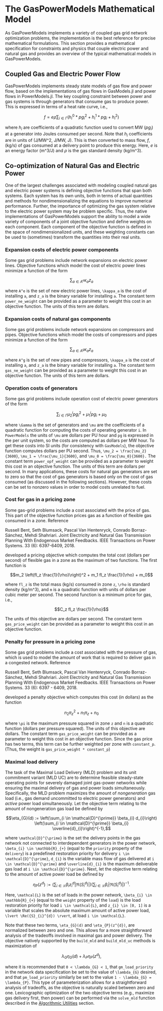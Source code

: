# The GasPowerModels Mathematical Model
As GasPowerModels implements a variety of coupled gas grid network optimization problems, the implementation is the best reference for precise mathematical formulations.
This section provides a mathematical specification for constraints and physics that couple electric power and natural gas and provides an overview of the typical mathematical models in GasPowerModels.

## Coupled Gas and Electric Power Flow
GasPowerModels implements steady state models of gas flow and power flow, based on the implementations of gas flows in GasModels.jl and power flows in PowerModels.jl.
The key coupling constraint between power and gas systems is through generators that consume gas to produce power.
This is expressed in terms of a heat rate curve, i.e.,
```math
f = e \rho \sum_{i \in \Gamma} (h^{0}_{i} * pg_{i}^2 + h^{1}_{i} * pg_{i} + h^{2}_{i})
```
where $h_{i}$ are coefficients of a quadratic function used to convert MW ($pg_{i}$) at a generator into Joules consumed per second.
Note that $h_{i}$ coefficients are in units of (J/MW^2, J/MW, J).
This is then converted to mass flow, $f$, (kg/s) of gas consumed at a delivery point to produce this energy.
Here, $e$ is an energy factor (m^3/J) and $\rho$ is the gas standard density (kg/m^3).

## Co-optimization of Natural Gas and Electric Power
One of the largest challenges associated with modeling coupled natural gas and electric power systems is defining objective functions that span both systems.
Each system has its own units, both in terms of actual quantities and methods for nondimensionalizing the equations to improve numerical performance.
Further, the importance of optimizing the gas system relative to the electric power system may be problem specific.
Thus, the native implementations of GasPowerModels support the ability to model a wide variety of components of a joint objective function and define weights on each component.
Each component of the objective function is defined in the space of nondimensionalized units, and these weighting constants can be used to (sometimes) transform the quantities into their real units.

### Expansion costs of electric power components
Some gas grid problems include network expansions on electric power lines.
Objective functions which model the cost of electric power lines minimize a function of the form
```math
 \sum_{a \in A^e} \kappa_{a} z_{a}
```
where ``A^e`` is the set of new electric power lines, ``\kappa_a`` is the cost of installing ``a``, and ``z_a`` is the binary variable for installing ``a``.
The constant term `power_ne_weight` can be provided as a parameter to weight this cost in an objective function.
The units of this term are dollars.

### Expansion costs of natural gas components
Some gas grid problems include network expansions on compressors and pipes.
Objective functions which model the costs of compressors and pipes minimize a function of the form
```math
 \sum_{a \in A^g} \kappa_{a} z_{a}
```
where ``A^g`` is the set of new pipes and compressors, ``\kappa_a`` is the cost of installing ``a``, and ``z_a`` is the binary variable for installing ``a``.
The constant term `gas_ne_weight` can be provided as a parameter to weight this cost in an objective function.
The units of this term are dollars.

### Operation costs of generators
Some gas grid problems include operation cost of electric power generators of the form
```math
\sum_{i \in \Gamma} \mu_2^i pg^2_i + \mu_1^i pg_i + \mu_0
```
where ``\Gamma`` is the set of generators and ``\mu`` are the coefficients of a quadratic function for computing the costs of operating generator ``i``. 
In `PowerModels` the units of ``\mu`` are dollars per PU hour and ``pg`` is expressed in the per unit system, so the costs are computed as dollars per MW hour.
To get these costs into SI units (for consistency with `GasModels`), the objective function computes dollars per PU second.
Thus, ``\mu_2 = \frac{\mu_2}{3600}``, ``\mu_1 = \frac{\mu_1}{3600}``, and ``\mu_0 = \frac{\mu_0}{3600}.``
The constant term `power_opf_weight` can be provided as a parameter to weight this cost in an objective function.
The units of this term are dollars per second.
In many applications, these costs for natural gas generators are set to zero so that the cost of gas generators is based only on the cost of gas consumed (as discussed in the following sections).
However, these costs can be set to nonzero values in order to model costs unrelated to fuel.

### Cost for gas in a pricing zone
Some gas-grid problems include a cost associated with the price of gas.
This part of the objective function prices gas as a function of flexible gas consumed in a zone. Reference

Russell Bent, Seth Blumsack, Pascal Van Hentenryck, Conrado Borraz-Sánchez, Mehdi Shahriari. Joint Electricity and Natural Gas Transmission Planning With Endogenous Market Feedbacks. IEEE Transactions on Power Systems. 33 (6):  6397-6409, 2018.

developed a pricing objective which computes the total cost (dollars per second) of flexible gas in a zone as the maximum of two functions.
The first function is
```math
m_2 \left(fl_z \frac{1}{\rho}\right)^2 + m_1 fl_z \frac{1}{\rho} + m_0
```
where ``fl_z`` is the total mass (kg/s) consumed in zone ``z``, ``\rho`` is standard density (kg/m^3), and ``m`` is a quadratic function with units of dollars per cubic meter per second.
The second function is a minimum price for gas, i.e.,
```math
C_z fl_z \frac{1}{\rho}
```
The units of this objective are dollars per second.
The constant term `gas_price_weight` can be provided as a parameter to weight this cost in an objective function.

### Penalty for pressure in a pricing zone
Some gas grid problems include a cost associated with the pressure of gas, which is used to model the amount of work that is required to deliver gas in a congested network. Reference

Russell Bent, Seth Blumsack, Pascal Van Hentenryck, Conrado Borraz-Sánchez, Mehdi Shahriari. Joint Electricity and Natural Gas Transmission Planning With Endogenous Market Feedbacks. IEEE Transactions on Power Systems. 33 (6):  6397 - 6409, 2018.

developed a penalty objective which computes this cost (in dollars) as the function
```math
n_2 \pi_z^2 + n_1 \pi_z + n_0
```
where  ``\pi`` is the maximum pressure squared in zone ``z`` and ``n`` is a quadratic function (dollars per pressure squared).
The units of this objective are dollars.
The constant term `gas_price_weight` can be provided as a parameter to weight this cost in an objective function.
Since the gas price has two terms, this term can be further weighted per zone with `constant_p`.
(Thus, the weight is `gas_price_weight * constant_p`)


### Maximal load delivery
The task of the Maximal Load Delivery (MLD) problem and its unit commitment variant (MLD UC) are to determine feasible steady-state operating points for severely damaged joint gas-power networks while ensuring the maximal delivery of gas and power loads simultaneously.
Specifically, the MLD problem maximizes the amount of _nongeneration_ gas load (i.e., gas demand uncommitted to electric power generators) and _active_ power load simultaneously.
Let the objective term relating to the amount of nongeneration gas load be defined by
```math
\eta_{G}(d) := \left(\sum_{i \in \mathcal{D}^{\prime}} \beta_{i} d_{i}\right) \left(\sum_{i \in \mathcal{D}^{\prime}} \beta_{i} \overline{d}_{i}\right)^{-1},
```
where ``\mathcal{D}^{\prime}`` is the set the delivery points in the gas network not connected to interdependent generators in the power network, ``\beta_{i} \in \mathbb{R}_{+}`` (equal to the `priority` property of the `delivery`) is a predefined restoration priority for delivery ``i \in \mathcal{D}^{\prime}``, ``d_{i}`` is the variable mass flow of gas delivered at ``i \in \mathcal{D}^{\prime}`` and ``\overline{d}_{i}`` is the maximum deliverable gas load at ``i \in \mathcal{D}^{\prime}``.
Next, let the objective term relating to the amount of active power load be defined by
```math
\eta_{P}(z^{d}) := \left(\sum_{i \in \mathcal{L}} \beta_{i} z_{i}^{d} \lvert \Re({S}_{i}^{d}) \rvert \right) \left(\sum_{i \in \mathcal{L}} \beta_{i} \lvert \Re({S}_{i}^{d})\rvert \right)^{-1}.
```
Here, ``\mathcal{L}`` is the set of loads in the power network, ``\beta_{i} \in \mathbb{R}_{+}`` (equal to the `weight` property of the `load`) is the load restoration priority for load ``i \in \mathcal{L}``, and ``z_{i} \in [0, 1]`` is a variable that scales the absolute maximum amount of active power load, ``\lvert \Re({S}_{i}^{d}) \rvert``, at load ``i \in \mathcal{L}``.

Note that these two terms, ``\eta_{G}(d)`` and ``\eta_{P}(z^{d})``, are normalized between zero and one.
This allows for a more straightforward analysis of the tradeoffs involved in maximal gas and power delivery.
The objective natively supported by the `build_mld` and `build_mld_uc` methods is maximization of
```math
    \lambda_{G} \eta_{G}(d) + \lambda_{P} \eta_{P}(z^{d}),
```
where it is recommended that ``0 < \lambda_{G} < 1``, that `gm_load_priority` in the network data specification be set to the value of ``\lambda_{G}`` desired, and that `pm_load_priority` similarly be set to the value ``1 - \lambda_{G} = \lambda_{P}``.
This type of parameterization allows for a straightforward analysis of tradeoffs, as the objective is naturally scaled between zero and one.
Lexicographic optimization of the two objective terms (e.g., maximize gas delivery first, then power) can be performed via the `solve_mld` function described in the [Algorithmic Utilities](@ref) section.